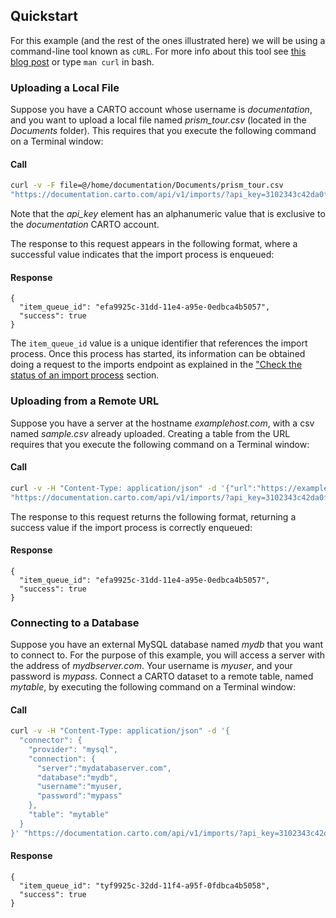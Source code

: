## Quickstart

For this example (and the rest of the ones illustrated here) we will be using a command-line tool known as `cURL`. For more info about this tool see [this blog post](http://quickleft.com/blog/command-line-tutorials-curl) or type `man curl` in bash.

### Uploading a Local File

Suppose you have a CARTO account whose username is *documentation*, and you want to upload a local file named *prism_tour.csv* (located in the *Documents* folder). This requires that you execute the following command on a Terminal window:

#### Call

```bash
curl -v -F file=@/home/documentation/Documents/prism_tour.csv
"https://documentation.carto.com/api/v1/imports/?api_key=3102343c42da0f1ffe6014594acea8b1c4e7fd64"
```

Note that the *api_key* element has an alphanumeric value that is exclusive to the *documentation* CARTO account.

The response to this request appears in the following format, where a successful value indicates that the import process is enqueued:

#### Response

```
{
  "item_queue_id": "efa9925c-31dd-11e4-a95e-0edbca4b5057",
  "success": true
}
```

The `item_queue_id` value is a unique identifier that references the import process. Once this process has started, its information can be obtained doing a request to the imports endpoint as explained in the ["Check the status of an import process]({{site.importapi_docs}}/guides/standard-tables/#check-the-status-of-an-import-process) section.

### Uploading from a Remote URL

Suppose you have a server at the hostname *examplehost.com*, with a csv named *sample.csv* already uploaded. Creating a table from the URL requires that you execute the following command on a Terminal window:

#### Call

```bash
curl -v -H "Content-Type: application/json" -d '{"url":"https://examplehost.com/sample.csv"}'
"https://documentation.carto.com/api/v1/imports/?api_key=3102343c42da0f1ffe6014594acea8b1c4e7fd64"
```

The response to this request returns the following format, returning a success value if the import process is correctly enqueued:

#### Response

```
{
  "item_queue_id": "efa9925c-31dd-11e4-a95e-0edbca4b5057",
  "success": true
}
```

### Connecting to a Database

Suppose you have an external MySQL database named _mydb_ that you want to connect to. For the purpose of this example, you will access a server with the address of _mydbserver.com_. Your username is _myuser_, and your password is _mypass_. Connect a CARTO dataset to a remote table, named _mytable_, by executing the following command on a Terminal window:

#### Call

```bash
curl -v -H "Content-Type: application/json" -d '{
  "connector": {
    "provider": "mysql",
    "connection": {
      "server":"mydatabaserver.com",
      "database":"mydb",
      "username":"myuser,
      "password":"mypass"
    },
    "table": "mytable"
  }
}' "https://documentation.carto.com/api/v1/imports/?api_key=3102343c42da0f1ffe6014594acea8b1c4e7fd64"
```

#### Response

```
{
  "item_queue_id": "tyf9925c-32dd-11f4-a95f-0fdbca4b5058",
  "success": true
}
```
